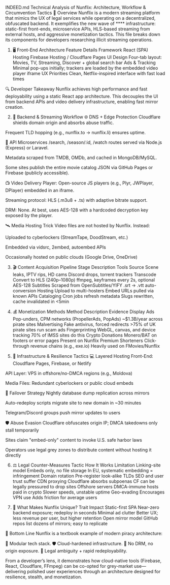 INDEED.md
Technical Analysis of Nunflix: Architecture, Workflow & Circumvention Tactics
📌 Overview
Nunflix is a modern  streaming platform that mimics the UX of legal services while operating on a decentralized, obfuscated backend. It exemplifies the new wave of **** infrastructure: static-first front-ends, microservice APIs, HLS-based streaming from external hosts, and aggressive monetization tactics. This file breaks down its components for developers researching illicit streaming operations.

1. 🖥️ Front-End Architecture
Feature	Details
Framework	React (SPA)
Hosting	Firebase Hosting / Cloudflare Pages
UI Design	Four-tab layout: Movies, TV, Streaming, Discover + global search bar
Ads & Tracking	Minimal pop-ups initially; trackers are loaded by the embedded video player iframe
UX Priorities	Clean, Netflix-inspired interface with fast load times

🔍 Developer Takeaway
Nunflix achieves high performance and fast deployability using a static React app architecture. This decouples the UI from backend APIs and video delivery infrastructure, enabling fast mirror creation.

2. 🧠 Backend & Streaming Workflow
🌐 DNS + Edge Protection
Cloudflare shields domain origin and absorbs abuse traffic.

Frequent TLD hopping (e.g., nunflix.to → nunflix.li) ensures uptime.

🔎 API Microservices
/search, /season/:id, /watch routes served via Node.js (Express) or Laravel.

Metadata scraped from TMDB, OMDb, and cached in MongoDB/MySQL.

Some sites publish the entire movie catalog JSON via GitHub Pages or Firebase (publicly accessible).

📺 Video Delivery
Player: Open-source JS players (e.g., Plyr, JWPlayer, DPlayer) embedded in an iframe.

Streaming protocol: HLS (.m3u8 + .ts) with adaptive bitrate support.

DRM: None. At best, uses AES-128 with a hardcoded decryption key exposed by the player.

🛰️ Media Hosting Trick
Video files are not hosted by Nunflix. Instead:

Uploaded to cyberlockers (StreamTape, DoodStream, etc.)

Embedded via vidsrc, 2embed, autoembed APIs

Occasionally hosted on public clouds (Google Drive, OneDrive)

3. 🎬 Content Acquisition Pipeline
Stage	Description	Tools
Source	Scene leaks, IPTV rips, HD cams	Discord drops, torrent trackers
Transcode	Convert to HLS (240p–1080p)	ffmpeg, keyframes every 2s, optional AES-128
Subtitles	Scraped from OpenSubtitles/YIFY	.srt → .vtt auto-conversion
Hosting	Upload to multi-hosters	Embed URLs pulled via known APIs
Cataloging	Cron jobs refresh metadata	Slugs rewritten, cache invalidated in <5min

4. 💰 Monetization Methods
Method	Description	Evidence
Display Ads	Pop-unders, CPM networks (PropellerAds, PopAds)	~$1.3B/year across pirate sites
Malvertising	Fake antivirus, forced redirects	>75% of UK pirate sites run scam ads
Fingerprinting	WebGL, canvas, and device tracking	70% of IMSS sites do this
Crypto Donations	Monero/BAT on footers or error pages	Present on Nunflix
Premium Shorteners	Click-through revenue chains (e.g., exe.io)	Heavily used on FMovies/Nunflix

5. 🧱 Infrastructure & Resilience Tactics
💻 Layered Hosting
Front-End: Cloudflare Pages, Firebase, or Netlify

API Layer: VPS in offshore/no-DMCA regions (e.g., Moldova)

Media Files: Redundant cyberlockers or public cloud embeds

🔁 Failover Strategy
Nightly database dump replication across mirrors

Auto-redeploy scripts migrate site to new domain in ~30 minutes

Telegram/Discord groups push mirror updates to users

🛡️ Abuse Evasion
Cloudflare obfuscates origin IP; DMCA takedowns only stall temporarily

Sites claim "embed-only" content to invoke U.S. safe harbor laws

Operators use legal grey zones to distribute content without hosting it directly

6. ⚖️ Legal Counter-Measures
Tactic	How It Works	Limitation
Linking-site model	Embeds only, no file storage	In EU, systematic embedding = infringement
Domain rotation	Pre-register look-alike TLDs	SEO and user trust suffer
CDN proxying	Cloudflare absorbs subpoenas	CF can be legally pressured to drop sites
Offshore servers	DMCA-immune hosts paid in crypto	Slower speeds, unstable uptime
Geo-evading	Encourages VPN use	Adds friction for average users

7. 🧩 What Makes Nunflix Unique?
Trait	Impact
Static-first SPA	Near-zero backend exposure; redeploy in seconds
Minimal ad clutter	Better UX; less revenue per user, but higher retention
Open mirror model	GitHub repos list dozens of mirrors; easy to replicate

📌 Bottom Line
Nunflix is a textbook example of modern piracy architecture:

🔧 Modular tech stack.
🛡️ Cloud-hardened infrastructure.
🧪 No DRM, no origin exposure.
🧬 Legal ambiguity + rapid redeployability.

From a developer’s lens, it demonstrates how cloud-native tools (Firebase, React, Cloudflare, FFmpeg) can be co-opted for grey-market use—delivering polished user experiences through an architecture designed for resilience, stealth, and monetization.